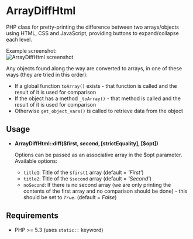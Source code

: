 # ArrayDiffHtml

PHP class for pretty-printing the difference between two arrays/objects using HTML, CSS and JavaScript,
providing buttons to expand/collapse each level.

Example screenshot:  
![ArrayDiffHtml screenshot](http://www.kipras.com/kipras_libs/ArrayDiffHtml.png)

Any objects found along the way are converted to arrays, in one of these ways (they are tried in this order):

- If a global function `toArray()` exists - that function is called and the result of it is used for comparison
- If the object has a method `_toArray()` - that method is called and the result of it is used for comparison
- Otherwise `get_object_vars()` is called to retrieve data from the object

## Usage

- **ArrayDiffHtml::diff($first, $second, [$strictEquality], [$opt])**

    Options can be passed as an associative array in the $opt parameter.  
    Available options:
    
    - `title1`: Title of the `$first1` array (default = _'First'_)
    - `title2`: Title of the `$second` array (default = _'Second'_)
    - `noSecond`: If there is no second array (we are only printing the contents of the first array
      and no comparison should be done) - this should be set to _`True`_. (default = _False_)

## Requirements

* PHP >= 5.3 (uses `static::` keyword)
